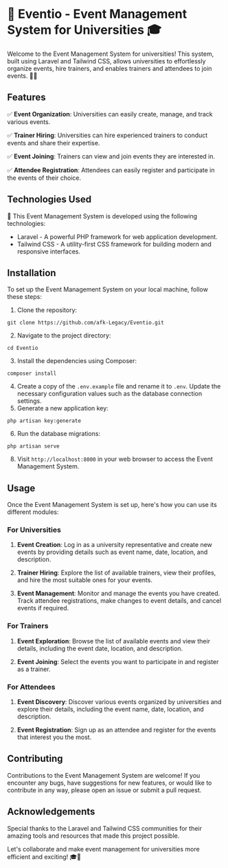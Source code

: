 # 🎉 Eventio - Event Management System for Universities 🎓

Welcome to the Event Management System for universities! This system, built using Laravel and Tailwind CSS, allows universities to effortlessly organize events, hire trainers, and enables trainers and attendees to join events. 📅✨

## Features

✅ **Event Organization**: Universities can easily create, manage, and track various events.

✅ **Trainer Hiring**: Universities can hire experienced trainers to conduct events and share their expertise.

✅ **Event Joining**: Trainers can view and join events they are interested in.

✅ **Attendee Registration**: Attendees can easily register and participate in the events of their choice.

## Technologies Used

🔧 This Event Management System is developed using the following technologies:

- Laravel - A powerful PHP framework for web application development.
- Tailwind CSS - A utility-first CSS framework for building modern and responsive interfaces.

## Installation

To set up the Event Management System on your local machine, follow these steps:

1. Clone the repository:
```
git clone https://github.com/afk-Legacy/Eventio.git
```
2. Navigate to the project directory:
```
cd Eventio
```
3. Install the dependencies using Composer:
```
composer install
```
4. Create a copy of the `.env.example` file and rename it to `.env`. Update the necessary configuration values such as the database connection settings.
5. Generate a new application key:
```
php artisan key:generate
```
6. Run the database migrations:
```
php artisan serve
```

8. Visit `http://localhost:8000` in your web browser to access the Event Management System.

## Usage

Once the Event Management System is set up, here's how you can use its different modules:

### For Universities

1. **Event Creation**: Log in as a university representative and create new events by providing details such as event name, date, location, and description.

2. **Trainer Hiring**: Explore the list of available trainers, view their profiles, and hire the most suitable ones for your events.

3. **Event Management**: Monitor and manage the events you have created. Track attendee registrations, make changes to event details, and cancel events if required.

### For Trainers

1. **Event Exploration**: Browse the list of available events and view their details, including the event date, location, and description.

2. **Event Joining**: Select the events you want to participate in and register as a trainer.

### For Attendees

1. **Event Discovery**: Discover various events organized by universities and explore their details, including the event name, date, location, and description.

2. **Event Registration**: Sign up as an attendee and register for the events that interest you the most.

## Contributing

Contributions to the Event Management System are welcome! If you encounter any bugs, have suggestions for new features, or would like to contribute in any way, please open an issue or submit a pull request.

## Acknowledgements
Special thanks to the Laravel and Tailwind CSS communities for their amazing tools and resources that made this project possible.

Let's collaborate and make event management for universities more efficient and exciting! 🎓🚀




















